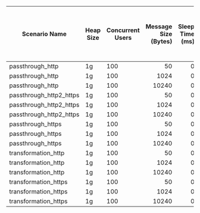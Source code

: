 |Scenario Name|Heap Size|Concurrent Users|Message Size (Bytes)|Sleep Time (ms)|# Samples|Error Count|Error %|Average (ms)|Standard Deviation (ms)|Min (ms)|Max (ms)|75th Percentile (ms)|90th Percentile (ms)|95th Percentile (ms)|98th Percentile (ms)|99th Percentile (ms)|99.9th Percentile (ms)|Throughput (Requests/sec)|Received (KB/sec)|Sent (KB/sec)|Ballerina GC Throughput (%)|Ballerina Footprint (M)|Ballerina Average of Footprint After Full GC (M)|Ballerina Standard Deviation of Footprint After Full GC (M)|Ballerina Load Average - Last 1 minute|Ballerina Load Average - Last 5 minutes|Ballerina Load Average - Last 15 minutes|
|---|---|---|---:|---:|---:|---:|---:|---:|---:|---:|---:|---:|---:|---:|---:|---:|---:|---:|---:|---:|---:|---:|---:|---:|---:|---:|---:|
|passthrough_http|1g|100|50|0|2601273|0|0|4.57|6.09|0|153|4|6|11|22|36|70|21669.69|3914.93|4909.54|99.12|1022.5|||6.24|3.15|1.29|
|passthrough_http|1g|100|1024|0|2472079|0|0|4.81|6.38|0|219|5|7|11|25|38|72|20592.76|23347.85|24293.03|99.18|1022.5|||6.08|4.56|2.26|
|passthrough_http|1g|100|10240|0|2033307|0|0|5.84|6.97|0|205|6|10|15|26|39|77|16934.63|172041.96|172405.77|99.3|1022.5|||8.87|6.00|3.28|
|passthrough_http2_https|1g|100|50|0|2190163|0|0|5.27|7.5|0|164|5|9|16|31|43|76|18292.06|2107.87|0|99.11|1022.5|26.156|0|10.54|11.51|10.29|
|passthrough_http2_https|1g|100|1024|0|2091307|0|0|5.41|7.58|0|158|5|10|17|32|44|74|17463.21|2046.47|0|99.15|1022.5|26.163|0|10.47|9.92|9.79|
|passthrough_http2_https|1g|100|10240|0|1001759|0|0|2.38|3.46|0|198|2|3|6|10|13|53|8365|988.44|0|99.58|1023|26.151|0|6.17|7.32|8.68|
|passthrough_https|1g|100|50|0|2472114|0|0|4.8|6.54|0|190|5|9|13|24|37|72|20592.2|3720.27|4665.42|99.1|1022.5|16.615|0|9.88|7.36|4.38|
|passthrough_https|1g|100|1024|0|2040290|0|0|5.83|5.4|0|119|8|13|16|21|25|43|16992.08|19265.43|20045.34|99.22|1022.5|16.631|0|8.49|7.30|4.97|
|passthrough_https|1g|100|10240|0|916871|0|0|13.02|6.86|0|68|17|22|26|30|33|44|7637.09|77586.58|77750.66|99.44|1022.5|16.621|0|7.91|7.09|5.35|
|transformation_http|1g|100|50|0|1633284|0|0|7.3|8.75|0|231|7|13|19|32|49|98|13601.29|2829.18|3054.98|98.46|1022.5|24.889|0|6.67|6.49|5.46|
|transformation_http|1g|100|1024|0|1160271|0|0|10.29|9.82|0|204|11|19|26|38|53|105|9664.01|18299.34|11381.64|98.51|1022|24.906|0|7.95|6.68|5.71|
|transformation_http|1g|100|10240|0|260851|0|0|45.92|42.88|1|491|61|105|135|171|199|285|2172.58|38782.53|22114.08|97.99|1016.5|25.13|0|32.53|16.57|9.55|
|transformation_https|1g|100|50|0|1505982|0|0|7.92|7.86|0|167|9|14|19|30|43|89|12544.21|2609.29|2817.55|98.5|1022.5|24.517|0|9.91|12.30|9.37|
|transformation_https|1g|100|1024|0|1038953|0|0|11.5|9.61|1|162|13|21|29|42|53|89|8652.03|16383.09|10189.79|98.55|1021.5|24.822|0|8.58|9.71|8.90|
|transformation_https|1g|100|10240|0|230425|0|0|52.01|34.67|3|380|66|97|121|154|176|248|1918.69|34250|19529.78|97.87|1016|24.932|0|22.46|14.18|10.65|
